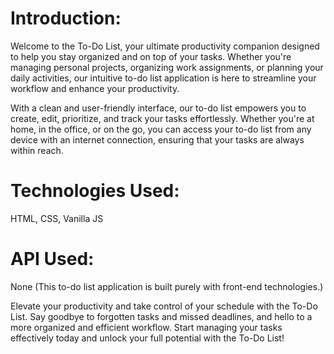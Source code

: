 # Introduction:

Welcome to the To-Do List, your ultimate productivity companion designed to help you stay organized and on top of your tasks. Whether you're managing personal projects, organizing work assignments, or planning your daily activities, our intuitive to-do list application is here to streamline your workflow and enhance your productivity.

With a clean and user-friendly interface, our to-do list empowers you to create, edit, prioritize, and track your tasks effortlessly. Whether you're at home, in the office, or on the go, you can access your to-do list from any device with an internet connection, ensuring that your tasks are always within reach.

# Technologies Used:

HTML, CSS, Vanilla JS

# API Used:
None (This to-do list application is built purely with front-end technologies.)

Elevate your productivity and take control of your schedule with the To-Do List. Say goodbye to forgotten tasks and missed deadlines, and hello to a more organized and efficient workflow. Start managing your tasks effectively today and unlock your full potential with the To-Do List!